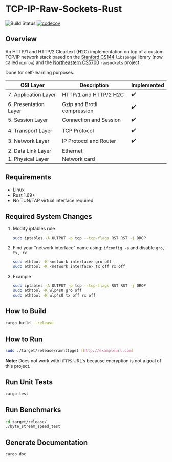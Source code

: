 # TCP-IP-Raw-Sockets-Rust

![Build Status](https://github.com/DennisPing/TCP-IP-Raw-Sockets-Rust/actions/workflows/rust.yml/badge.svg)
[![codecov](https://codecov.io/gh/DennisPing/TCP-IP-Raw-Sockets-Rust/graph/badge.svg?token=Z0XXSP5MGP)](https://codecov.io/gh/DennisPing/TCP-IP-Raw-Sockets-Rust)

## Overview

An HTTP/1 and HTTP/2 Cleartext (H2C) implementation on top of a custom TCP/IP network stack based on the
[Stanford CS144](https://cs144.github.io/) `libsponge` library (now called `minnow`) and
the [Northeastern CS5700](https://david.choffnes.com/classes/cs4700sp22/project4.php) `rawsockets` project.

Done for self-learning purposes.

| OSI Layer             | Description                 | Implemented |
|-----------------------|-----------------------------|-------------|
| 7. Application Layer  | HTTP/1 and HTTP/2 H2C       | ✔️          |
| 6. Presentation Layer | Gzip and Brotli compression | ✔️          |
| 5. Session Layer      | Connection and Session      | ✔️          |
| 4. Transport Layer    | TCP Protocol                | ✔️          |
| 3. Network Layer      | IP Protocol and Router      | ✔️          |
| 2. Data Link Layer    | Ethernet                    |             |
| 1. Physical Layer     | Network card                |             |

## Requirements

- Linux
- Rust 1.69+
- No TUN/TAP virtual interface required

## Required System Changes

1. Modify iptables rule

    ```bash
    sudo iptables -A OUTPUT -p tcp --tcp-flags RST RST -j DROP
    ```

2. Find your "network interface" name using: `ifconfig -a` and disable `gro, tx, rx`

    ```bash
    sudo ethtool -K <network interface> gro off
    sudo ethtool -K <network interface> tx off rx off
    ```

3. Example

    ```bash
    sudo iptables -A OUTPUT -p tcp --tcp-flags RST RST -j DROP
    sudo ethtool -K wlp4s0 gro off
    sudo ethtool -K wlp4s0 tx off rx off
    ```

## How to Build

```bash
cargo build --release
```

## How to Run

```bash
sudo ./target/release/rawhttpget [http://exampleurl.com]
```

**Note:** Does not work with `HTTPS` URL's because encryption is not a goal of this project.

## Run Unit Tests

```bash
cargo test
```

## Run Benchmarks

```bash
cd target/release/
./byte_stream_speed_test
```

## Generate Documentation

```bash
cargo doc
```

